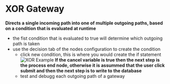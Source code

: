 # XOR Gateway
**Directs a single incoming path into one of multiple outgoing paths, based on a condition that is evaluated at runtime**
- the fist condition that is evaluated to true will determine which outgoing path is taken
- use the decision tab of the nodes configuration to create the condition
    - click new condition, this is where you would create the if statement
        ![XOR Example](../../../img/xorgateway.png)
        **If the cancel variable is true then the next step is the process end node, otherwise it is assummed that the user click submit and then the next step is to write to the database**
    - test and debugg each outgoing path of a gateway